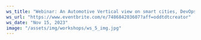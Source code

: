 ```yaml
---
ws_title: "Webinar: An Automotive Vertical view on smart cities, DevOps, and 5G Network Integration"
ws_url: "https://www.eventbrite.com/e/748684203607?aff=oddtdtcreator"
ws_date: "Nov 15, 2023"
image: "/assets/img/workshops/ws_5_img.jpg"
---
```


